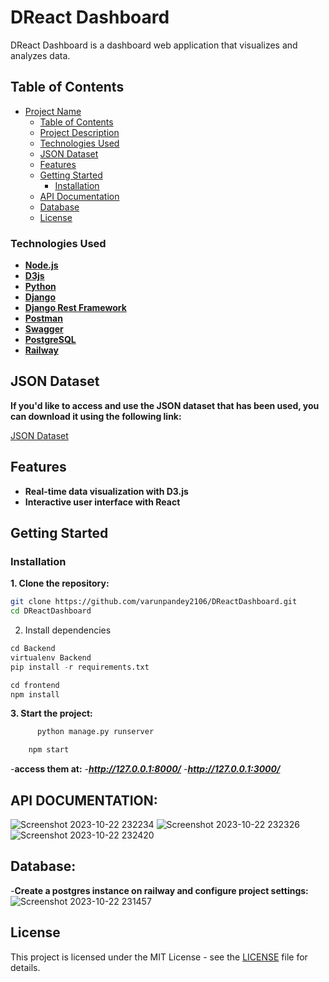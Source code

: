 # DReact Dashboard

DReact Dashboard is a dashboard web application that visualizes and analyzes data.



## Table of Contents

- [Project Name](#DReactDashboard)
  - [Table of Contents](#table-of-contents)
  - [Project Description](#project-description)
  - [Technologies Used](#technologies-used)
  - [JSON Dataset](#json-dataset)
  - [Features](#features)
  - [Getting Started](#getting-started)
    - [Installation](#installation)
  - [API Documentation](#api-documentation)
  - [Database](#database)
  - [License](#license)


### Technologies Used

- **[Node.js](https://nodejs.org/)**
- **[D3js](https://d3js.org/)**
- **[Python](https://www.python.org/)**
- **[Django](https://www.djangoproject.com/)**
- **[Django Rest Framework](https://www.django-rest-framework.org/)**
- **[Postman](https://www.postman.com/)**
- **[Swagger](https://swagger.io/)**
- **[PostgreSQL](https://www.postgresql.org/)**
- **[Railway](https://railway.app/)**

## JSON Dataset

**If you'd like to access and use the JSON dataset that has been used, you can download it using the following link:**

[JSON Dataset](https://drive.google.com/file/d/13ya4pvvENy666A6NjyIVqjLTntcoPWOx/view)
  

## Features

- **Real-time data visualization with D3.js**
- **Interactive user interface with React**

## Getting Started

### Installation

**1. Clone the repository:**

```bash
git clone https://github.com/varunpandey2106/DReactDashboard.git
cd DReactDashboard

```

2. Install dependencies

```python
cd Backend
virtualenv Backend
pip install -r requirements.txt
```
```python
cd frontend
npm install
```

**3. Start the project:**
   
```python
      python manage.py runserver
```

```javascript
    npm start
```

-**access them at:**
-***http://127.0.0.1:8000/***
-***http://127.0.0.1:3000/***

## API DOCUMENTATION:
![Screenshot 2023-10-22 232234](https://github.com/varunpandey2106/DReactDashboard/assets/77747699/5eb3acf4-7e03-450b-88c3-eb4e919e6e5f)
![Screenshot 2023-10-22 232326](https://github.com/varunpandey2106/DReactDashboard/assets/77747699/230b3cd2-dc00-4a20-a52a-9bb4c1f324a1)
![Screenshot 2023-10-22 232420](https://github.com/varunpandey2106/DReactDashboard/assets/77747699/afffa767-be70-42ba-8ebe-c277a08c9be1)

## Database:
-**Create a postgres instance on railway and configure project settings:**
![Screenshot 2023-10-22 231457](https://github.com/varunpandey2106/DReactDashboard/assets/77747699/7d4c8c73-7b73-4187-b127-72571a824e26)

## License

This project is licensed under the MIT License - see the [LICENSE](./LICENSE) file for details.








 









   
